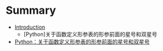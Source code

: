 # Summary

* [Introduction](README.md)
  * \[Python\]关于函数定义形参表的形参前面的星号和双星号
* [Python：关于函数定义形参表的形参前面的星号和双星号](pythonff1a-guan-yu-han-shu-ding-yi-xing-can-biao-de-xing-can-qian-mian-de-xing-hao-he-shuang-xing-hao.md)

